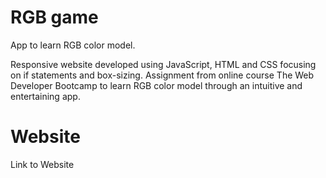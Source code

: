# RGB game
App to learn RGB color model.

Responsive website developed using JavaScript, HTML and CSS focusing on if statements and box-sizing.
Assignment from online course The Web Developer Bootcamp to learn RGB color model through an intuitive and entertaining app.

# Website 
Link to Website 
